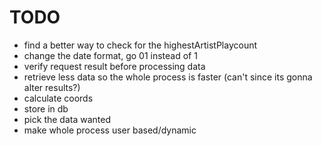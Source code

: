 # TODO

- find a better way to check for the highestArtistPlaycount
- change the date format, go 01 instead of 1
- verify request result before processing data
- retrieve less data so the whole process is faster (can't since its gonna alter results?)
- calculate coords
- store in db
- pick the data wanted
- make whole process user based/dynamic
